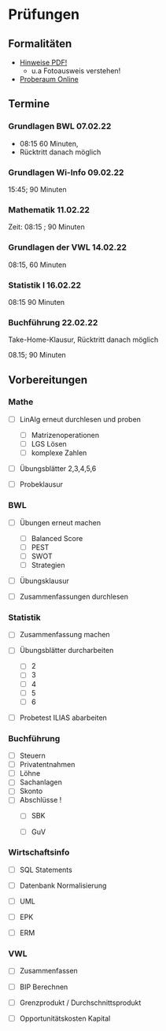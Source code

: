 # Prüfungen 



## Formalitäten

- [Hinweise PDF!](https://wcms.itz.uni-halle.de/download.php?down=60793&elem=3400651)
    - u.a Fotoausweis verstehen!
- [Proberaum Online](https://exam.itz.uni-halle.de/goto.php?target=crs_3452&client_id=exam)

## Termine

### Grundlagen BWL 07.02.22

- 08:15 60 Minuten, 
- Rücktritt danach möglich

### Grundlagen Wi-Info 09.02.22

15:45; 90 Minuten

### Mathematik 11.02.22 

Zeit: 08:15 ; 90 Minuten

### Grundlagen der VWL 14.02.22

08:15, 60 Minuten

### Statistik I 16.02.22 

08:15 90 Minuten

### Buchführung 22.02.22

Take-Home-Klausur, Rücktritt danach möglich

08.15; 90 Minuten





## Vorbereitungen



### Mathe

- [ ] LinAlg erneut durchlesen und proben
    - [ ] Matrizenoperationen
    - [ ] LGS Lösen
    - [ ] komplexe Zahlen 
- [ ] Übungsblätter 2,3,4,5,6
- [ ] Probeklausur



### BWL

- [ ] Übungen erneut machen
    - [ ] Balanced Score
    - [ ] PEST
    - [ ] SWOT
    - [ ] Strategien
- [ ] Übungsklausur
- [ ] Zusammenfassungen durchlesen



### Statistik

- [ ] Zusammenfassung machen
- [ ] Übungsblätter durcharbeiten
    - [ ] 2
    - [ ] 3
    - [ ] 4
    - [ ] 5
    - [ ] 6
- [ ] Probetest ILIAS abarbeiten



### Buchführung

- [ ] Steuern
- [ ] Privatentnahmen
- [ ] Löhne
- [ ] Sachanlagen
- [ ] Skonto
- [ ] Abschlüsse !
    - [ ] SBK
    - [ ] GuV



### Wirtschaftsinfo

- [ ] SQL Statements
- [ ] Datenbank Normalisierung
- [ ] UML
- [ ] EPK
- [ ] ERM



### VWL

- [ ] Zusammenfassen
- [ ] BIP Berechnen
- [ ] Grenzprodukt / Durchschnittsprodukt
- [ ] Opportunitätskosten Kapital



